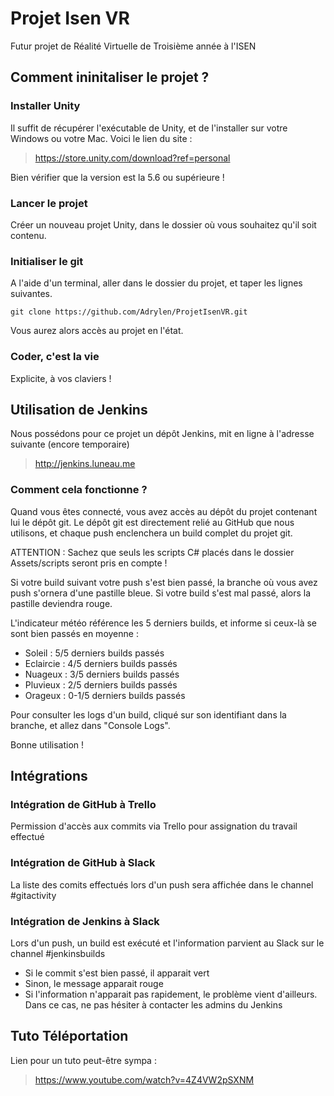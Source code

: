﻿# Projet Isen VR

Futur projet de Réalité Virtuelle de Troisième année à l'ISEN

## Comment ininitaliser le projet ?

### Installer Unity

Il suffit de récupérer l'exécutable de Unity, et de l'installer sur votre Windows ou votre Mac.
Voici le lien du site : 
> https://store.unity.com/download?ref=personal

Bien vérifier que la version est la 5.6 ou supérieure !

### Lancer le projet

Créer un nouveau projet Unity, dans le dossier où vous souhaitez qu'il soit contenu.

### Initialiser le git

A l'aide d'un terminal, aller dans le dossier du projet, et taper les lignes suivantes.

```
git clone https://github.com/Adrylen/ProjetIsenVR.git
```

Vous aurez alors accès au projet en l'état.

### Coder, c'est la vie

Explicite, à vos claviers !

## Utilisation de Jenkins

Nous possédons pour ce projet un dépôt Jenkins, mit en ligne à l'adresse suivante (encore temporaire)

> http://jenkins.luneau.me

### Comment cela fonctionne ?

Quand vous êtes connecté, vous avez accès au dépôt du projet contenant lui le dépôt git. Le dépôt git est directement relié au GitHub que nous utilisons, et chaque push enclenchera un build complet du projet git.

ATTENTION : Sachez que seuls les scripts C# placés dans le dossier Assets/scripts seront pris en compte !

Si votre build suivant votre push s'est bien passé, la branche où vous avez push s'ornera d'une pastille bleue.
Si votre build s'est mal passé, alors la pastille deviendra rouge.

L'indicateur météo référence les 5 derniers builds, et informe si ceux-là se sont bien passés en moyenne : 

* Soleil : 5/5 derniers builds passés
* Eclaircie : 4/5 derniers builds passés
* Nuageux : 3/5 derniers builds passés
* Pluvieux : 2/5 derniers builds passés
* Orageux : 0-1/5 derniers builds passés

Pour consulter les logs d'un build, cliqué sur son identifiant dans la branche, et allez dans "Console Logs".

Bonne utilisation !

## Intégrations

### Intégration de GitHub à Trello

Permission d'accès aux commits via Trello pour assignation du travail effectué

### Intégration de GitHub à Slack

La liste des comits effectués lors d'un push sera affichée dans le channel #gitactivity

### Intégration de Jenkins à Slack

Lors d'un push, un build est exécuté et l'information parvient au Slack sur le channel #jenkinsbuilds

* Si le commit s'est bien passé, il apparait vert
* Sinon, le message apparait rouge
* Si l'information n'apparait pas rapidement, le problème vient d'ailleurs. Dans ce cas, ne pas hésiter à contacter les admins du Jenkins

## Tuto Téléportation

Lien pour un tuto peut-être sympa : 

> https://www.youtube.com/watch?v=4Z4VW2pSXNM
